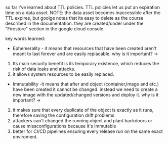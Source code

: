 so far I've learned about TTL policies.
TTL policies let us put an expiration time on a data asset.
NOTE: the data asset becomes inaccessible after the TTL expires, but goolge notes that its easy to delete as the course described in the documentation.
they are created/under under the "Firestore" section in the google cloud console.


key words learned:
- Ephemerality - it means that resources that have been created aren't meant to last forever and are easily replacable.
why is it important? -> 
1. Its main security benefit is its temporary existence, which reduces the risk of data leaks and attacks.
2. it allows system resources to be easily replaced.
- Immutability -it means that after and object (container,Image and etc.) have been created it cannot be changed.
instead we need to create a new image with the updated/changed versions and deploy it.
why is it important? -> 
1. it makes sure that every duplicate of the object is exactly as it runs, therefore saving the configuration drift problems
2. attackers can't changed the running object and plant backdoors or cause missconfigurations because it's Immutable
3. better for CI/CD pipelines ensuring every release run on the same exact enviroment.
